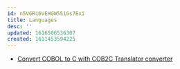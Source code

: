 ```yaml
---
id: n5VGRi6VEHGW551Gs7Exi
title: Languages
desc: ''
updated: 1616506536307
created: 1611453594225
---
```


- [Convert COBOL to C with COB2C Translator converter](http://www.mpsinc.com/cob2c.html)

